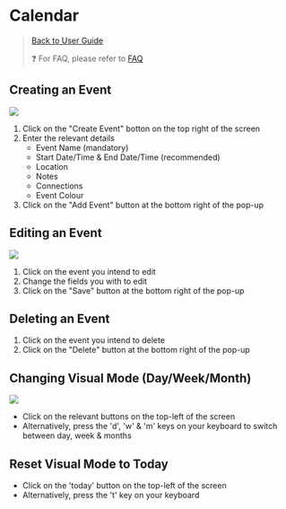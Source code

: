 # Calendar

> [Back to User Guide](/docs/)
>
> ❓ For FAQ, please refer to [FAQ](/docs/faq.md)

## Creating an Event

![](/readme-images/event_creation.gif)

1. Click on the "Create Event" botton on the top right of the screen
2. Enter the relevant details
   - Event Name (mandatory)
   - Start Date/Time & End Date/Time (recommended)
   - Location
   - Notes
   - Connections
   - Event Colour
3. Click on the "Add Event" button at the bottom right of the pop-up

## Editing an Event

![](/readme-images/event_editing.gif)

1. Click on the event you intend to edit
2. Change the fields you with to edit
3. Click on the "Save" button at the bottom right of the pop-up

## Deleting an Event

1. Click on the event you intend to delete
2. Click on the "Delete" button at the bottom right of the pop-up

## Changing Visual Mode (Day/Week/Month)

![](/readme-images/event_visual_mode.gif)

- Click on the relevant buttons on the top-left of the screen
- Alternatively, press the 'd', 'w' & 'm' keys on your keyboard to switch between day, week & months

## Reset Visual Mode to Today

- Click on the 'today' button on the top-left of the screen
- Alternatively, press the 't' key on your keyboard
